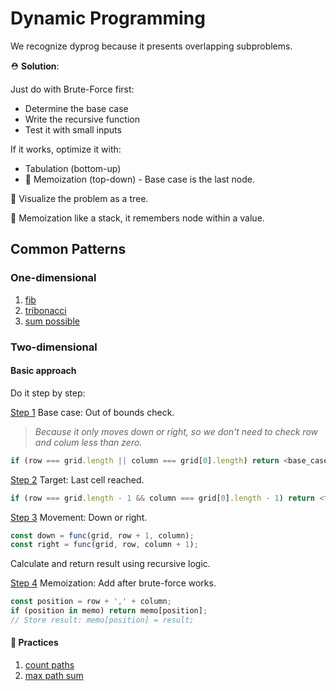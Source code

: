 # Dynamic Programming

We recognize dyprog because it presents overlapping subproblems.

⛑️ **Solution**:

Just do with Brute-Force first:

- Determine the base case
- Write the recursive function
- Test it with small inputs

If it works, optimize it with:

- Tabulation (bottom-up)
- 📌 Memoization (top-down) - Base case is the last node.

🌳 Visualize the problem as a tree.

🤔 Memoization like a stack, it remembers node within a value.

## Common Patterns

### One-dimensional

1. [fib](./fib.js)
2. [tribonacci](./tribonacci.js)
3. [sum possible](./sum-possible.js)

### Two-dimensional

#### Basic approach

Do it step by step:

<u>Step 1</u> Base case: Out of bounds check.

> _Because it only moves down or right, so we don't need to check row and colum less than zero._

```js
if (row === grid.length || column === grid[0].length) return <base_case_value>;
```

<u>Step 2</u> Target: Last cell reached.

```js
if (row === grid.length - 1 && column === grid[0].length - 1) return <target_value>;
```

<u>Step 3</u> Movement: Down or right.

```js
const down = func(grid, row + 1, column);
const right = func(grid, row, column + 1);
```

Calculate and return result using recursive logic.

<u>Step 4</u> Memoization: Add after brute-force works.

```js
const position = row + ',' + column;
if (position in memo) return memo[position];
// Store result: memo[position] = result;
```

#### 👾 Practices

1. [count paths](./count-paths.js)
2. [max path sum](./max-path-sum.js)
